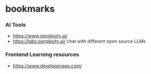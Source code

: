 # bookmarks

### AI Tools
- https://www.perplexity.ai/
- https://labs.perplexity.ai/ chat with different open source LLMs

### Frontend Learning resources
- https://www.developerway.com/

